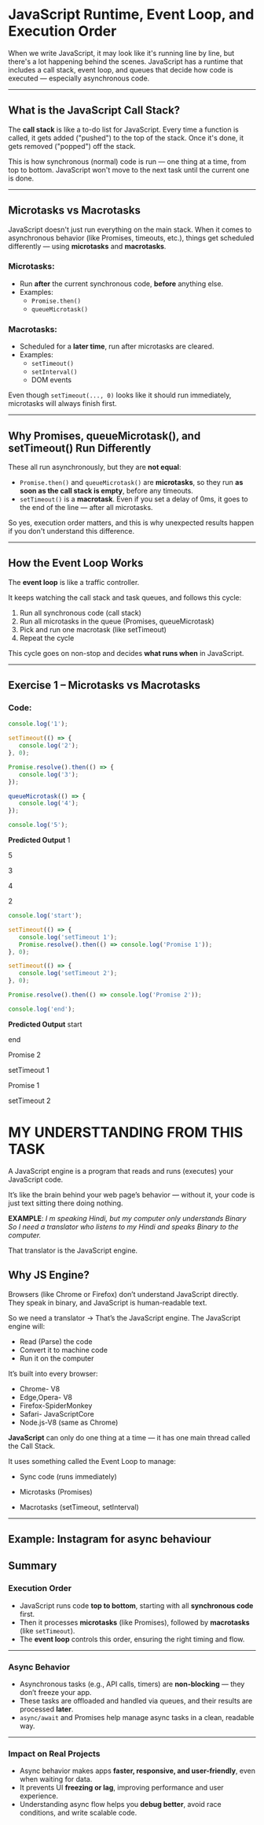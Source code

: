 # JavaScript Runtime, Event Loop, and Execution Order

When we write JavaScript, it may look like it's running line by line, but there's a lot happening behind the scenes. JavaScript has a runtime that includes a call stack, event loop, and queues that decide how code is executed — especially asynchronous code.

---

##  What is the JavaScript Call Stack?

The **call stack** is like a to-do list for JavaScript. Every time a function is called, it gets added ("pushed") to the top of the stack. Once it's done, it gets removed ("popped") off the stack.

This is how synchronous (normal) code is run — one thing at a time, from top to bottom. JavaScript won't move to the next task until the current one is done.

---

##  Microtasks vs Macrotasks

JavaScript doesn't just run everything on the main stack. When it comes to asynchronous behavior (like Promises, timeouts, etc.), things get scheduled differently — using **microtasks** and **macrotasks**.

###  Microtasks:
- Run **after** the current synchronous code, **before** anything else.
- Examples:
  - `Promise.then()`
  - `queueMicrotask()`

###  Macrotasks:
- Scheduled for a **later time**, run after microtasks are cleared.
- Examples:
  - `setTimeout()`
  - `setInterval()`
  - DOM events

Even though `setTimeout(..., 0)` looks like it should run immediately, microtasks will always finish first.

---

##  Why Promises, queueMicrotask(), and setTimeout() Run Differently

These all run asynchronously, but they are **not equal**:

- `Promise.then()` and `queueMicrotask()` are **microtasks**, so they run **as soon as the call stack is empty**, before any timeouts.
- `setTimeout()` is a **macrotask**. Even if you set a delay of 0ms, it goes to the end of the line — after all microtasks.

So yes, execution order matters, and this is why unexpected results happen if you don't understand this difference.

---

##  How the Event Loop Works

The **event loop** is like a traffic controller.

It keeps watching the call stack and task queues, and follows this cycle:

1. Run all synchronous code (call stack)
2. Run all microtasks in the queue (Promises, queueMicrotask)
3. Pick and run one macrotask (like setTimeout)
4. Repeat the cycle

This cycle goes on non-stop and decides **what runs when** in JavaScript.

---

##  Exercise 1 – Microtasks vs Macrotasks

### Code:

```js
console.log('1');

setTimeout(() => {
   console.log('2');
}, 0);

Promise.resolve().then(() => {
   console.log('3');
});

queueMicrotask(() => {
   console.log('4');
});

console.log('5');
```

**Predicted Output**
1

5

3

4

2

```js
console.log('start');

setTimeout(() => {
   console.log('setTimeout 1');
   Promise.resolve().then(() => console.log('Promise 1'));
}, 0);

setTimeout(() => {
   console.log('setTimeout 2');
}, 0);

Promise.resolve().then(() => console.log('Promise 2'));

console.log('end');
```
**Predicted Output**
start

end

Promise 2

setTimeout 1

Promise 1

setTimeout 2


# MY UNDERSTTANDING FROM THIS TASK

A JavaScript engine is a program that reads and runs (executes) your JavaScript code.

It’s like the brain behind your web page’s behavior — without it, your code is just text sitting there doing nothing.

**EXAMPLE**: _I m speaking Hindi, but my computer only understands Binary_
_So I need a translator who listens to my Hindi and speaks Binary to the computer._

That translator is the JavaScript engine.



## Why JS Engine?

Browsers (like Chrome or Firefox) don’t understand JavaScript directly.
They speak in binary, and JavaScript is human-readable text.

So we need a translator → That’s the JavaScript engine.
The JavaScript engine will:

- Read (Parse) the code
- Convert it to machine code
- Run it on the computer

It’s built into every browser:

- Chrome- V8
- Edge,Opera-	V8
- Firefox-SpiderMonkey
- Safari-	JavaScriptCore
- Node.js-V8 (same as Chrome)

**JavaScript** can only do one thing at a time — it has one main thread called the Call Stack.

It uses something called the Event Loop to manage:

- Sync code (runs immediately)

- Microtasks (Promises)

- Macrotasks (setTimeout, setInterval)

---
## Example: Instagram for async behaviour

## Summary
###  Execution Order

- JavaScript runs code **top to bottom**, starting with all **synchronous code** first.
- Then it processes **microtasks** (like Promises), followed by **macrotasks** (like `setTimeout`).
- The **event loop** controls this order, ensuring the right timing and flow.

---

###  Async Behavior

- Asynchronous tasks (e.g., API calls, timers) are **non-blocking** — they don’t freeze your app.
- These tasks are offloaded and handled via queues, and their results are processed **later**.
- `async/await` and Promises help manage async tasks in a clean, readable way.

---

###  Impact on Real Projects

- Async behavior makes apps **faster, responsive, and user-friendly**, even when waiting for data.
- It prevents UI **freezing or lag**, improving performance and user experience.
- Understanding async flow helps you **debug better**, avoid race conditions, and write scalable code.
